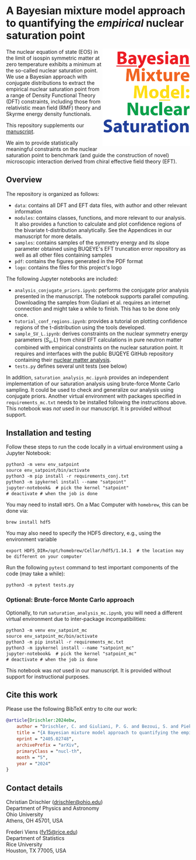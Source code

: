 # A Bayesian mixture model approach to quantifying the _empirical_ nuclear saturation point

<img align="right" width="240" src="./logo/logo_alternative.png">
The nuclear equation of state (EOS) in the limit of isospin symmetric matter at zero temperature exhibits a minimum at the so-called nuclear saturation point. We use a Bayesian approach with conjugate distributions to extract the empirical nuclear saturation point from a range of Density Functional Theory (DFT) constraints, including those from relativistic mean field (RMF) theory and Skyrme energy density functionals.

This repository supplements our [manuscript][manuscript].

We aim to provide statistically meaningful constraints on the nuclear saturation point to benchmark (and guide the construction of novel) microscopic interaction derived from chiral effective field theory (EFT). 


## Overview

The repository is organized as follows:
* `data`: contains all DFT and EFT data files, with author and other relevant information
* `modules`: contains classes, functions, and more relevant to our analysis. It also provides a function to calculate and plot confidence regions of the bivariate t-distribution analytically. See the Appendices in our manuscript for more details.
* `samples`: contains samples of the symmetry energy and its slope parameter obtained using BUQEYE's EFT truncation error repository as well as all other files containing samples
* `pdf`: contains the figures generated in the PDF format
* `logo`: contains the files for this project's logo

The following Jupyter notebooks are included:
* `analysis_conjugate_priors.ipynb`: performs the conjugate prior analysis presented in the manuscript. The notebook supports parallel computing. Downloading the samples from Giuliani et al. requires an internet connection and might take a while to finish. This has to be done only once.
* `tutorial_conf_regions.ipynb`: provides a tutorial on plotting confidence regions of the t-distribution using the tools developed.
* `sample_SV_L.ipynb`: derives constraints on the nuclear symmetry energy parameters $(S_v,L)$ from chiral EFT calculations in pure neutron matter combined with empirical constraints on the nuclear saturation point. It requires and interfaces with the public BUQEYE GitHub repository containing their [nuclear matter analysis](https://github.com/buqeye/nuclear-matter-convergence).
* `tests.py` defines several unit tests (see below)

In addition, `saturation_analysis_mc.ipynb` provides an independent implementation of our saturation analysis using brute-force Monte Carlo sampling. It could be used to check and generalize our analysis using conjugate priors. Another virtual environment with packages specified in `requirements_mc.txt` needs to be installed following the instructions above. This notebook was _not_ used in our manuscript. It is provided without support.


## Installation and testing

Follow these steps to run the code locally in a virtual environment using a Jupyter Notebook:

```shell
python3 -m venv env_satpoint
source env_satpoint/bin/activate
python3 -m pip install -r requirements_conj.txt
python3 -m ipykernel install --name "satpoint"
jupyter-notebook&  # pick the kernel "satpoint"
# deactivate # when the job is done
```

You may need to install `HDF5`. On a Mac Computer with `homebrew`, this can be done via:
```shell
brew install hdf5
```
You may also need to specify the HDF5 directory, e.g., using the environment variable 
```shell
export HDF5_DIR=/opt/homebrew/Cellar/hdf5/1.14.1  # the location may be different on your computer
```

Run the following `pytest` command to test important components of the code (may take a while):

```shell
python3 -m pytest tests.py
```

### Optional: Brute-force Monte Carlo approach

Optionally, to run `saturation_analysis_mc.ipynb`, you will need a different virtual environment due to inter-package incompatibilities:

```shell
python3 -m venv env_satpoint_mc
source env_satpoint_mc/bin/activate
python3 -m pip install -r requirements_mc.txt
python3 -m ipykernel install --name "satpoint_mc"
jupyter-notebook&  # pick the kernel "satpoint_mc"
# deactivate # when the job is done
```

This notebook was _not_ used in our manuscript. It is provided without support for instructional purposes.

## Cite this work

Please use the following BibTeX entry to cite our work:

```bibtex
@article{Drischler:2024ebw,
    author = "Drischler, C. and Giuliani, P. G. and Bezoui, S. and Piekarewicz, J. and Viens, F.",
    title = "{A Bayesian mixture model approach to quantifying the empirical nuclear saturation point}",
    eprint = "2405.02748",
    archivePrefix = "arXiv",
    primaryClass = "nucl-th",
    month = "5",
    year = "2024"
}
```


## Contact details

Christian Drischler (<drischler@ohio.edu>)  
Department of Physics and Astronomy   
Ohio University  
Athens, OH 45701, USA  

Frederi Viens (<fv15@rice.edu>)   
Department of Statistics   
Rice University   
Houston, TX 77005, USA   

[manuscript]: https://inspirehep.net/literature/2783496

